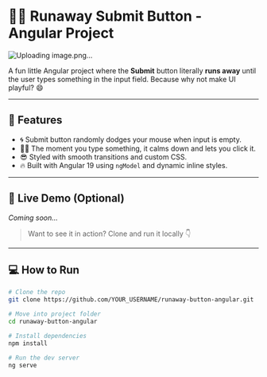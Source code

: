 # 🏃‍♂️ Runaway Submit Button - Angular Project
![Uploading image.png…]()

A fun little Angular project where the **Submit** button literally **runs away** until the user types something in the input field. Because why not make UI playful? 😄

---

## 🧩 Features

- 🌀 Submit button randomly dodges your mouse when input is empty.
- 🧘‍♂️ The moment you type something, it calms down and lets you click it.
- 😎 Styled with smooth transitions and custom CSS.
- 🔥 Built with Angular 19 using `ngModel` and dynamic inline styles.

---

## 🚀 Live Demo (Optional)

_Coming soon..._

> Want to see it in action? Clone and run it locally 👇

---

## 💻 How to Run

```bash
# Clone the repo
git clone https://github.com/YOUR_USERNAME/runaway-button-angular.git

# Move into project folder
cd runaway-button-angular

# Install dependencies
npm install

# Run the dev server
ng serve
